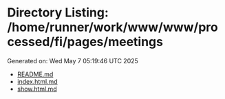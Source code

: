 # Directory Listing: /home/runner/work/www/www/processed/fi/pages/meetings
Generated on: Wed May  7 05:19:46 UTC 2025

- [README.md](README.md)
- [index.html.md](index.html.md)
- [show.html.md](show.html.md)
